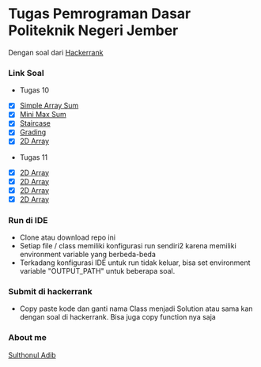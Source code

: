 # Tugas Pemrograman Dasar Politeknik Negeri Jember
Dengan soal dari [Hackerrank](https://www.hackerrank.com)

### Link Soal
* Tugas 10
- [x] [Simple Array Sum](https://www.hackerrank.com/challenges/simple-array-sum/problem)
- [x] [Mini Max Sum](https://www.hackerrank.com/challenges/mini-max-sum/problem)
- [x] [Staircase](https://www.hackerrank.com/challenges/staircase/problem)
- [x] [Grading](https://www.hackerrank.com/challenges/grading/problem)
- [x] [2D Array](https://www.hackerrank.com/challenges/2d-array/problem)
* Tugas 11
- [x] [2D Array](https://www.hackerrank.com/challenges/breaking-best-and-worst-records/problem)
- [x] [2D Array](https://www.hackerrank.com/challenges/the-hurdle-race/problem)
- [x] [2D Array](https://www.hackerrank.com/challenges/designer-pdf-viewer/problem)
- [x] [2D Array](https://www.hackerrank.com/challenges/sock-merchant/problem)

### Run di IDE
- Clone atau download repo ini
- Setiap file / class memiliki konfigurasi run sendiri2 karena memiliki environment variable yang berbeda-beda
- Terkadang konfigurasi IDE untuk run tidak keluar, bisa set environment variable "OUTPUT_PATH" untuk beberapa soal.

### Submit di hackerrank
- Copy paste kode dan ganti nama Class menjadi Solution atau sama kan dengan soal di hackerrank. Bisa juga copy function nya saja

### About me
[Sulthonul Adib](https://github.com/sulthonuladib)
